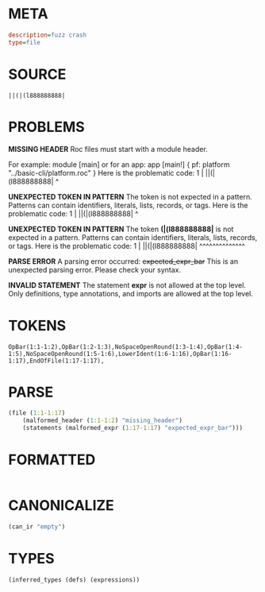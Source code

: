 # META
~~~ini
description=fuzz crash
type=file
~~~
# SOURCE
~~~roc
||(|(l888888888|
~~~
# PROBLEMS
**MISSING HEADER**
Roc files must start with a module header.

For example:
        module [main]
or for an app:
        app [main!] { pf: platform "../basic-cli/platform.roc" }
Here is the problematic code:
1 | ||(|(l888888888|
    ^


**UNEXPECTED TOKEN IN PATTERN**
The token **<unknown>** is not expected in a pattern.
Patterns can contain identifiers, literals, lists, records, or tags.
Here is the problematic code:
1 | ||(|(l888888888|
       ^


**UNEXPECTED TOKEN IN PATTERN**
The token **(|(l888888888|** is not expected in a pattern.
Patterns can contain identifiers, literals, lists, records, or tags.
Here is the problematic code:
1 | ||(|(l888888888|
      ^^^^^^^^^^^^^^


**PARSE ERROR**
A parsing error occurred: ~~expected_expr_bar~~
This is an unexpected parsing error. Please check your syntax.

**INVALID STATEMENT**
The statement **expr** is not allowed at the top level.
Only definitions, type annotations, and imports are allowed at the top level.

# TOKENS
~~~zig
OpBar(1:1-1:2),OpBar(1:2-1:3),NoSpaceOpenRound(1:3-1:4),OpBar(1:4-1:5),NoSpaceOpenRound(1:5-1:6),LowerIdent(1:6-1:16),OpBar(1:16-1:17),EndOfFile(1:17-1:17),
~~~
# PARSE
~~~clojure
(file (1:1-1:17)
	(malformed_header (1:1-1:2) "missing_header")
	(statements (malformed_expr (1:17-1:17) "expected_expr_bar")))
~~~
# FORMATTED
~~~roc

~~~
# CANONICALIZE
~~~clojure
(can_ir "empty")
~~~
# TYPES
~~~clojure
(inferred_types (defs) (expressions))
~~~